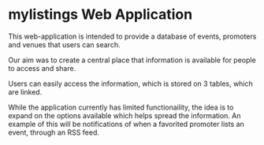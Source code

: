mylistings Web Application
==========================

This web-application is intended to provide a database of events, promoters and venues that users can search.

Our aim was to create a central place that information is available for people to access and share.

Users can easily access the information, which is stored on 3 tables, which are linked.

While the application currently has limited functionaility, the idea is to expand on the options available which helps spread the information. An example of this will be notifications of when a favorited promoter lists an event, through an RSS feed.
